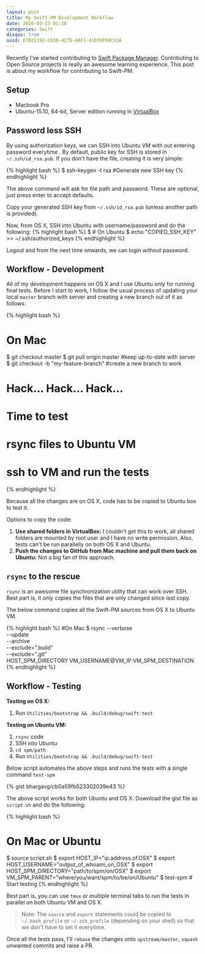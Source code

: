 ```yaml
---
layout: post
title: My Swift-PM Development Workflow
date: 2016-03-23 01:28
categories: Swift
disqus: true
uuid: E7021192-C83D-4275-AAF1-41B76FD4C51A
---
```


Recently I've started contributing to [Swift Package Manager](https://github.com/apple/swift-package-manager/). Contributing to Open Source projects is really an awesome learning experience. This post is about my workflow for contributing to Swift-PM.

## Setup
- Macbook Pro
- Ubuntu-15.10, 64-bit, Server edition running in [VirtualBox](https://www.virtualbox.org)

## Password less SSH
By using authorization keys, we can SSH into Ubuntu VM with out entering password everytime . By default, public key for SSH is stored in `~/.ssh/id_rsa.pub`. If you don't have the file, creating it is very simple:

{% highlight bash %}
$ ssh-keygen -t rsa   #Generate new SSH key
{% endhighlight %}

The above command will ask for file path and password. These are optional, just press enter to accept defaults.

Copy your generated SSH key from `~/.ssh/id_rsa.pub` (unless another path is provided).

Now, from OS X, SSH into Ubuntu with username/password and do the following:
{% highlight bash %}
$ # On Ubuntu
$ echo "COPIED_SSH_KEY" >> ~/.ssh/authorized_keys
{% endhighlight %}

Logout and from the next time onwards, we can login without password.

## Workflow - Development
All of my development happens on OS X and I use Ubuntu only for running final tests. Before I start to work, I follow the usual process of updating your local `master` branch with server and creating a new branch out of it as follows:

{% highlight bash %}
# On Mac
$ git checkout master
$ git pull origin master  #keep up-to-date with server
$ git checkout -b "my-feature-branch"  #create a new branch to work
# Hack... Hack... Hack...
# Time to test
# rsync files to Ubuntu VM
# ssh to VM and run the tests
{% endhighlight %}

Because all the changes are on OS X, code has to be copied to Ubuntu box to test it.

Options to copy the code:

1. **Use shared folders in VirtualBox:** I couldn't get this to work, all shared folders are mounted by root user and I have no write permission. Also, tests can't be run parallelly on both OS X and Ubuntu.
2. **Push the changes to GitHub from Mac machine and pull them back on Ubuntu:** Not a big fan of this approach.

## `rsync` to the rescue

`rsync` is an awesome file synchronization utility that can work over SSH. Best part is, it only copies the files that are only changed since last copy.

The below command copies all the Swift-PM sources from OS X to Ubuntu VM.

{% highlight bash %}
#On Mac
$ rsync --verbose \
        --update  \
        --archive \
        --exclude=".build"  \
        --exclude=".git"    \
        HOST_SPM_DIRECTORY 
        VM_USERNAME@VM_IP:VM_SPM_DESTINATION
{% endhighlight %}

## Workflow - Testing

**Testing on OS X:**

1. Run `Utilities/bootstrap && .build/debug/swift-test`

**Testing on Ubuntu VM:**

1. `rsync` code
2. SSH into Ubuntu
3. `cd spm/path`
2. Run `Utilities/bootstrap && .build/debug/swift-test`

Below script automates the above steps and runs the tests with a single command `test-spm`

{% gist bhargavg/cb0a59fb523302039e43 %}

The above script works for both Ubuntu and OS X. Download the gist file as `script.sh` and do the following:

{%  highlight bash %}
# On Mac or Ubuntu
$ source script.sh
$ export HOST_IP="ip.address.of.OSX"
$ export HOST_USERNAME="output_of_whoami_on_OSX"
$ export HOST_SPM_DIRECTORY="path/to/spm/on/OSX"
$ export VM_SPM_PARENT="where/you/want/spm/to/be/on/Ubuntu"
$ test-spm   # Start testing
{% endhighlight %}

Best part is, you can use `tmux` or multiple terminal tabs to run the tests in parallel on both Ubuntu VM and OS X.

> Note: The `source` and `export` statements could be copied to `~/.bash_profile` or `~/.zsh_profile` (depending on your shell) so that we don't have to set it everytime.

Once all the tests pass, I'll `rebase` the changes onto `upstream/master`, `squash` unwanted commits and raise a PR.
